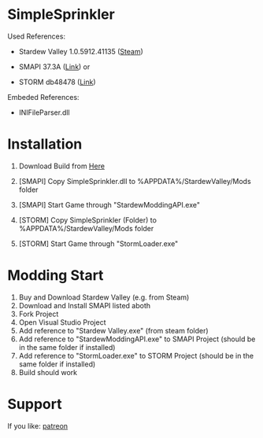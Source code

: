 # SimpleSprinkler

Used References:
- Stardew Valley 1.0.5912.41135 ([Steam](http://store.steampowered.com/app/413150/?l=german)) 

- SMAPI 37.3A ([Link](http://community.playstarbound.com/threads/stardew-modding-api-0-37.108375/))
or
- STORM db48478 ([Link](http://community.playstarbound.com/threads/storm-modding-api-literally-use-1-05-before-posting-i-will-know.108484/))

Embeded References:
- INIFileParser.dll

# Installation
1. Download Build from [Here](https://github.com/ADoby/SimpleSprinkler/releases)

2. [SMAPI] Copy SimpleSprinkler.dll to %APPDATA%/StardewValley/Mods folder
3. [SMAPI] Start Game through "StardewModdingAPI.exe"

2. [STORM] Copy SimpleSprinkler (Folder) to %APPDATA%/StardewValley/Mods folder
3. [STORM] Start Game through "StormLoader.exe"

# Modding Start
1. Buy and Download Stardew Valley (e.g. from Steam)
2. Download and Install SMAPI listed aboth
3. Fork Project
4. Open Visual Studio Project
5. Add reference to "Stardew Valley.exe" (from steam folder)
6. Add reference to "StardewModdingAPI.exe" to SMAPI Project (should be in the same folder if installed)
6. Add reference to "StormLoader.exe" to STORM Project (should be in the same folder if installed)
7. Build should work


# Support
If you like: [patreon](https://www.patreon.com/TZed?ty=h)
